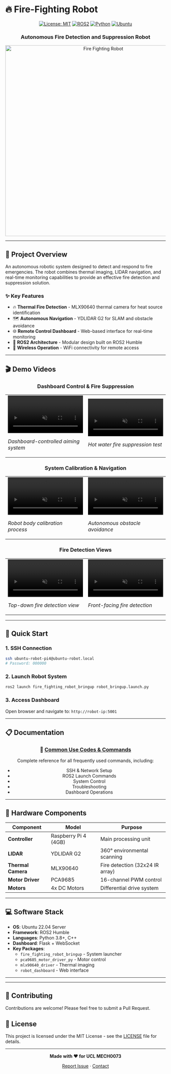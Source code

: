 # 🔥 Fire-Fighting Robot

<div align="center">
  
  [![License: MIT](https://img.shields.io/badge/License-MIT-yellow.svg)](https://opensource.org/licenses/MIT)
  [![ROS2](https://img.shields.io/badge/ROS2-Humble-blue)](https://docs.ros.org/en/humble/)
  [![Python](https://img.shields.io/badge/Python-3.8+-green)](https://www.python.org/)
  [![Ubuntu](https://img.shields.io/badge/Ubuntu-22.04-orange)](https://ubuntu.com/)
  
  <h3>Autonomous Fire Detection and Suppression Robot</h3>
  
  <img src="docs/videos/robot_photo.jpg" alt="Fire Fighting Robot" width="600">
  
</div>

---

## 🎯 Project Overview

An autonomous robotic system designed to detect and respond to fire emergencies. The robot combines thermal imaging, LIDAR navigation, and real-time monitoring capabilities to provide an effective fire detection and suppression solution.

### ✨ Key Features

- 🔥 **Thermal Fire Detection** - MLX90640 thermal camera for heat source identification
- 🗺️ **Autonomous Navigation** - YDLIDAR G2 for SLAM and obstacle avoidance  
- 🌐 **Remote Control Dashboard** - Web-based interface for real-time monitoring
- 🤖 **ROS2 Architecture** - Modular design built on ROS2 Humble
- 📡 **Wireless Operation** - WiFi connectivity for remote access

---

## 🎬 Demo Videos

<div align="center">

### Dashboard Control & Fire Suppression
<table>
<tr>
<td width="50%">
  <video src="docs/videos/aim_dashboard.mp4" width="100%" autoplay loop muted>
    Your browser does not support the video tag.
  </video>
  <p><i>Dashboard-controlled aiming system</i></p>
</td>
<td width="50%">
  <video src="docs/videos/aim_hot_water.mp4" width="100%" autoplay loop muted>
    Your browser does not support the video tag.
  </video>
  <p><i>Hot water fire suppression test</i></p>
</td>
</tr>
</table>

### System Calibration & Navigation
<table>
<tr>
<td width="50%">
  <video src="docs/videos/body_calibration.mp4" width="100%" autoplay loop muted>
    Your browser does not support the video tag.
  </video>
  <p><i>Robot body calibration process</i></p>
</td>
<td width="50%">
  <video src="docs/videos/obstacles_avoidance.mp4" width="100%" autoplay loop muted>
    Your browser does not support the video tag.
  </video>
  <p><i>Autonomous obstacle avoidance</i></p>
</td>
</tr>
</table>

### Fire Detection Views
<table>
<tr>
<td width="50%">
  <video src="docs/videos/above_view_fire.mp4" width="100%" autoplay loop muted>
    Your browser does not support the video tag.
  </video>
  <p><i>Top-down fire detection view</i></p>
</td>
<td width="50%">
  <video src="docs/videos/front_view_fire.mp4" width="100%" autoplay loop muted>
    Your browser does not support the video tag.
  </video>
  <p><i>Front-facing fire detection</i></p>
</td>
</tr>
</table>

</div>

---

## 🚀 Quick Start

### 1. SSH Connection
```bash
ssh ubuntu-robot-pi4@ubuntu-robot.local
# Password: 000000
```

### 2. Launch Robot System
```bash
ros2 launch fire_fighting_robot_bringup robot_bringup.launch.py
```

### 3. Access Dashboard
Open browser and navigate to: `http://robot-ip:5001`

---

## 📋 Documentation

<div align="center">

### 📖 **[Common Use Codes & Commands](docs/COMMON_CODES.md)**

Complete reference for all frequently used commands, including:
- SSH & Network Setup
- ROS2 Launch Commands  
- System Control
- Troubleshooting
- Dashboard Operations

</div>

---

## 🔧 Hardware Components

| Component | Model | Purpose |
|-----------|-------|---------|
| **Controller** | Raspberry Pi 4 (4GB) | Main processing unit |
| **LIDAR** | YDLIDAR G2 | 360° environmental scanning |
| **Thermal Camera** | MLX90640 | Fire detection (32x24 IR array) |
| **Motor Driver** | PCA9685 | 16-channel PWM control |
| **Motors** | 4x DC Motors | Differential drive system |

---

## 💻 Software Stack

- **OS**: Ubuntu 22.04 Server
- **Framework**: ROS2 Humble
- **Languages**: Python 3.8+, C++
- **Dashboard**: Flask + WebSocket
- **Key Packages**:
  - `fire_fighting_robot_bringup` - System launcher
  - `pca9685_motor_driver_py` - Motor control
  - `mlx90640_driver` - Thermal imaging
  - `robot_dashboard` - Web interface

---

---

## 🤝 Contributing

Contributions are welcome! Please feel free to submit a Pull Request.

## 📄 License

This project is licensed under the MIT License - see the [LICENSE](LICENSE) file for details.

---

<div align="center">
  
  **Made with ❤️ for UCL MECH0073**
  
  [Report Issue](https://github.com/YueYang101/Fire-Fighting-Robot/issues) · [Contact](https://github.com/YueYang101)
  
</div>